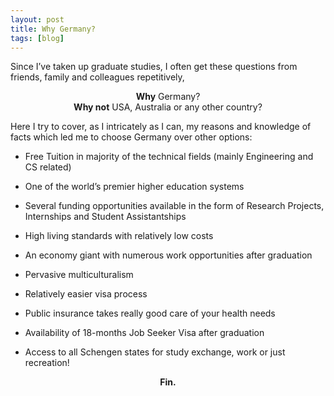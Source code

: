```yaml
---
layout: post
title: Why Germany?
tags: [blog]
---
```


Since I’ve taken up graduate studies, I often get these questions from friends, family and colleagues repetitively,


<center><strong>Why</strong> Germany?</center>


<center><strong>Why not</strong> USA, Australia or any other country?</center>


Here I try to cover, as I intricately as I can, my reasons and knowledge of facts which led me to choose Germany over other options:


* Free Tuition in majority of the technical fields (mainly Engineering and CS related)

* One of the world’s premier higher education systems

* Several funding opportunities available in the form of Research Projects, Internships and Student Assistantships

* High living standards with relatively low costs

* An economy giant with numerous work opportunities after graduation

* Pervasive multiculturalism

* Relatively easier visa process

* Public insurance takes really good care of your health needs

* Availability of 18-months Job Seeker Visa after graduation

* Access to all Schengen states for study exchange, work or just recreation!


<center><strong>Fin.</strong></center>